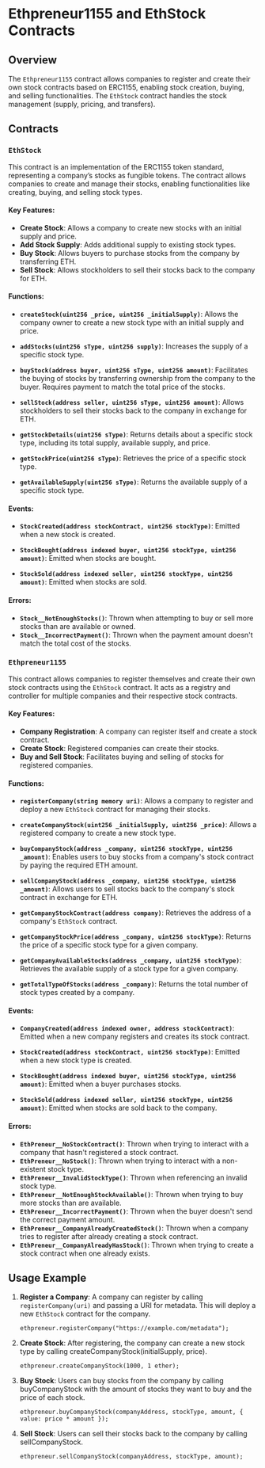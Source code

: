 # Ethpreneur1155 and EthStock Contracts

## Overview
The `Ethpreneur1155` contract allows companies to register and create their own stock contracts based on ERC1155, enabling stock creation, buying, and selling functionalities. The `EthStock` contract handles the stock management (supply, pricing, and transfers).

## Contracts

### `EthStock`
This contract is an implementation of the ERC1155 token standard, representing a company’s stocks as fungible tokens. The contract allows companies to create and manage their stocks, enabling functionalities like creating, buying, and selling stock types.

#### Key Features:
- **Create Stock**: Allows a company to create new stocks with an initial supply and price.
- **Add Stock Supply**: Adds additional supply to existing stock types.
- **Buy Stock**: Allows buyers to purchase stocks from the company by transferring ETH.
- **Sell Stock**: Allows stockholders to sell their stocks back to the company for ETH.

#### Functions:

- **`createStock(uint256 _price, uint256 _initialSupply)`**: Allows the company owner to create a new stock type with an initial supply and price.
  
- **`addStocks(uint256 sType, uint256 supply)`**: Increases the supply of a specific stock type.
  
- **`buyStock(address buyer, uint256 sType, uint256 amount)`**: Facilitates the buying of stocks by transferring ownership from the company to the buyer. Requires payment to match the total price of the stocks.
  
- **`sellStock(address seller, uint256 sType, uint256 amount)`**: Allows stockholders to sell their stocks back to the company in exchange for ETH.

- **`getStockDetails(uint256 sType)`**: Returns details about a specific stock type, including its total supply, available supply, and price.

- **`getStockPrice(uint256 sType)`**: Retrieves the price of a specific stock type.

- **`getAvailableSupply(uint256 sType)`**: Returns the available supply of a specific stock type.

#### Events:
- **`StockCreated(address stockContract, uint256 stockType)`**: Emitted when a new stock is created.

- **`StockBought(address indexed buyer, uint256 stockType, uint256 amount)`**: Emitted when stocks are bought.

- **`StockSold(address indexed seller, uint256 stockType, uint256 amount)`**: Emitted when stocks are sold.

#### Errors:
- **`Stock__NotEnoughStocks()`**: Thrown when attempting to buy or sell more stocks than are available or owned.
- **`Stock__IncorrectPayment()`**: Thrown when the payment amount doesn't match the total cost of the stocks.

### `Ethpreneur1155`
This contract allows companies to register themselves and create their own stock contracts using the `EthStock` contract. It acts as a registry and controller for multiple companies and their respective stock contracts.

#### Key Features:
- **Company Registration**: A company can register itself and create a stock contract.
- **Create Stock**: Registered companies can create their stocks.
- **Buy and Sell Stock**: Facilitates buying and selling of stocks for registered companies.

#### Functions:

- **`registerCompany(string memory uri)`**: Allows a company to register and deploy a new `EthStock` contract for managing their stocks.
  
- **`createCompanyStock(uint256 _initialSupply, uint256 _price)`**: Allows a registered company to create a new stock type.

- **`buyCompanyStock(address _company, uint256 stockType, uint256 _amount)`**: Enables users to buy stocks from a company's stock contract by paying the required ETH amount.

- **`sellCompanyStock(address _company, uint256 stockType, uint256 _amount)`**: Allows users to sell stocks back to the company's stock contract in exchange for ETH.

- **`getCompanyStockContract(address company)`**: Retrieves the address of a company's `EthStock` contract.

- **`getCompanyStockPrice(address _company, uint256 stockType)`**: Returns the price of a specific stock type for a given company.

- **`getCompanyAvailableStocks(address _company, uint256 stockType)`**: Retrieves the available supply of a stock type for a given company.

- **`getTotalTypeOfStocks(address _company)`**: Returns the total number of stock types created by a company.

#### Events:
- **`CompanyCreated(address indexed owner, address stockContract)`**: Emitted when a new company registers and creates its stock contract.

- **`StockCreated(address stockContract, uint256 stockType)`**: Emitted when a new stock type is created.

- **`StockBought(address indexed buyer, uint256 stockType, uint256 amount)`**: Emitted when a buyer purchases stocks.

- **`StockSold(address indexed seller, uint256 stockType, uint256 amount)`**: Emitted when stocks are sold back to the company.

#### Errors:
- **`EthPreneur__NoStockContract()`**: Thrown when trying to interact with a company that hasn't registered a stock contract.
- **`EthPreneur__NoStock()`**: Thrown when trying to interact with a non-existent stock type.
- **`EthPreneur__InvalidStockType()`**: Thrown when referencing an invalid stock type.
- **`EthPreneur__NotEnoughStockAvailable()`**: Thrown when trying to buy more stocks than are available.
- **`EthPreneur__IncorrectPayment()`**: Thrown when the buyer doesn't send the correct payment amount.
- **`EthPreneur__CompanyAlreadyCreatedStock()`**: Thrown when a company tries to register after already creating a stock contract.
- **`EthPreneur__CompanyAlreadyHasStock()`**: Thrown when trying to create a stock contract when one already exists.

## Usage Example

1. **Register a Company**:
   A company can register by calling `registerCompany(uri)` and passing a URI for metadata. This will deploy a new `EthStock` contract for the company.

   ```solidity
   ethpreneur.registerCompany("https://example.com/metadata");
   ```

2. **Create Stock**:
   After registering, the company can create a new stock type by calling createCompanyStock(initialSupply, price).

   ```solidity
   ethpreneur.createCompanyStock(1000, 1 ether);
   ```
3. **Buy Stock**:
 Users can buy stocks from the company by calling buyCompanyStock with the amount of stocks they want to buy and the price of each stock.

   ```solidity
   ethpreneur.buyCompanyStock(companyAddress, stockType, amount, { value: price * amount });
   ```
   
4. **Sell Stock**:
 Users can sell their stocks back to the company by calling sellCompanyStock.

   ```solidity
   ethpreneur.sellCompanyStock(companyAddress, stockType, amount);
   ```